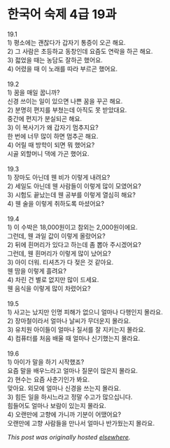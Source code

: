 # 한국어 숙제 4급 19과

<div>
<div>19.1<br>1) &#54217;&#49548;&#50640;&#45716; &#44316;&#52270;&#45796;&#44032; &#44049;&#51088;&#44592; &#53685;&#51613;&#51060; &#50724;&#44260; &#54644;&#50836;.<br>2) &#44536; &#49324;&#46988;&#51008; &#52488;&#46321;&#54616;&#44368; &#46041;&#52285;&#51064;&#45936; &#50836;&#51608;&#46020; &#50672;&#46973;&#51012; &#54616;&#44260; &#54644;&#50836;.<br>3) &#51211;&#50632;&#51012; &#46412;&#45716; &#45453;&#45812;&#46020; &#51096;&#54616;&#44260; &#54664;&#50612;&#50836;.<br>4) &#50612;&#47160;&#51012; &#46412; &#51060; &#45432;&#47000;&#47484; &#46384;&#46972; &#48512;&#47476;&#44260; &#54664;&#50612;&#50836;.<br><br>19.2<br>1) &#45000;&#51012; &#47588;&#51068; &#45001;&#45768;&#44620;?<br>&#49888;&#44221; &#50416;&#51060;&#45716; &#51068;&#51060; &#51080;&#51004;&#47732; &#45208;&#49244; &#45000;&#51012; &#44984;&#44260; &#54644;&#50836;.<br>2) &#48516;&#47749;&#55176; &#54200;&#51648;&#47484; &#48512;&#52452;&#45716;&#45936; &#50500;&#51649;&#46020; &#47803; &#48155;&#50520;&#45824;&#50836;.<br>&#51473;&#44036;&#50640; &#54200;&#51648;&#44032; &#48516;&#49892;&#46104;&#44260; &#54644;&#50836;.<br>3) &#51060; &#48373;&#49324;&#44592;&#44032; &#50780; &#44049;&#51088;&#44592; &#47688;&#52628;&#51648;&#50836;?<br>&#54620; &#48264;&#50640; &#45320;&#47924; &#47566;&#51060; &#54616;&#47732; &#47688;&#52628;&#44260; &#54644;&#50836;.<br>4) &#50612;&#47540; &#46412; &#48169;&#54617;&#51060; &#46104;&#47732; &#47952; &#54664;&#50612;&#50836;?<br>&#49884;&#44264; &#50808;&#54624;&#47672;&#45768; &#45825;&#50640; &#44032;&#44260; &#54664;&#50612;&#50836;.<br><br>19.3<br>1) &#51109;&#47560;&#46020; &#50500;&#45772;&#45936; &#50924; &#48708;&#44032; &#51060;&#47111;&#44172; &#45236;&#47140;&#50836;?</div>
<div>2) &#49464;&#51068;&#46020; &#50500;&#45772;&#45936; &#50924; &#49324;&#46988;&#46308;&#51060; &#51060;&#47111;&#44172; &#47566;&#51060; &#47784;&#50688;&#50612;&#50836;?</div>
<div>3) &#49884;&#54744;&#46020; &#45149;&#45228;&#45716;&#45936; &#50924; &#44277;&#48512;&#47484; &#51060;&#47111;&#44172; &#50676;&#49900;&#55176; &#54644;&#50836;?</div>
<div>4) &#50924; &#49696;&#51012; &#51060;&#47111;&#44172; &#52712;&#54616;&#46020;&#47197; &#47560;&#49512;&#50612;&#50836;?</div>
<br><div></div>
<div>19.4</div>
<div>1) &#51060; &#49688;&#48149;&#51008; 18,000&#50896;&#51060;&#44256; &#52280;&#50808;&#45716; 2,000&#50896;&#51060;&#50640;&#50836;.</div>
<div>&#44536;&#47088;&#45936;, &#50924; &#44284;&#51068; &#44050;&#51060; &#51060;&#47111;&#44172; &#50732;&#46992;&#50612;&#50836;?</div>
<div>2) &#46244;&#50640; &#55152;&#47672;&#47532;&#44032; &#51080;&#45796;&#44256; &#54616;&#45716;&#45936; &#51328; &#48977;&#50500; &#51452;&#49884;&#44192;&#50612;&#50836;?</div>
<div>&#44536;&#47088;&#45936;, &#50924; &#55152;&#47672;&#47532;&#44032; &#51060;&#47111;&#44172; &#47566;&#51060; &#45228;&#50612;&#50836;?</div>
<div>3) &#50500;&#51060; &#45908;&#50892;. &#54000;&#49492;&#52768;&#44032; &#45796; &#51222;&#51008; &#44163; &#44057;&#50500;&#50836;.</div>
<div>&#50924; &#46400;&#51012; &#51060;&#47111;&#44172; &#55128;&#47140;&#50836;?</div>
<div>4) &#52264;&#47536; &#44148; &#48324;&#47196; &#50630;&#51648;&#47564; &#47566;&#51060; &#46300;&#49464;&#50836;.</div>
<div>&#50924; &#51020;&#49885;&#51012; &#51060;&#47111;&#44172; &#47566;&#51060; &#52264;&#47160;&#50612;&#50836;?</div>
<br><div></div>
<div>19.5</div>
<div>1) &#49324;&#44256;&#45716; &#45228;&#51648;&#47564; &#51064;&#47749; &#54588;&#54644;&#44032; &#50630;&#51004;&#45768; &#50620;&#47560;&#45208; &#45796;&#54665;&#51064;&#51648; &#47792;&#46972;&#50836;.</div>
<div>2) &#51109;&#47560;&#52384;&#51060;&#46972;&#49436; &#50620;&#47560;&#45208; &#45216;&#50472;&#44032; &#47924;&#45908;&#50868;&#51648; &#47792;&#46972;&#50836;.</div>
<div>3) &#50976;&#52824;&#50896; &#50500;&#51060;&#46308;&#51060; &#50620;&#47560;&#45208; &#51656;&#49436;&#47484; &#51096; &#51648;&#53412;&#45716;&#51648; &#47792;&#46972;&#50836;.</div>
<div>4) &#52980;&#54504;&#53552;&#47484; &#52376;&#51020; &#48176;&#50872; &#46412; &#50620;&#47560;&#45208; &#49888;&#44592;&#54664;&#45716;&#51648; &#47792;&#46972;&#50836;.</div>
<br><div></div>
<div>19.6</div>
<div>1) &#50500;&#51060;&#44032; &#47568;&#51012; &#54616;&#44592; &#49884;&#51089;&#54664;&#51424;?</div>
<div>&#50836;&#51608; &#47568;&#51012; &#48176;&#50864;&#45712;&#46972;&#44256; &#50620;&#47560;&#45208; &#51656;&#47928;&#51060; &#47566;&#51008;&#51648; &#47792;&#46972;&#50836;.</div>
<div>2) &#54788;&#49688;&#45716; &#50836;&#51608; &#49324;&#52632;&#44592;&#51064;&#44032; &#48400;&#50836;.</div>
<div>&#47582;&#50500;&#50836;. &#50808;&#47784;&#50640; &#50620;&#47560;&#45208; &#49888;&#44221;&#51012; &#50416;&#45716;&#51648; &#47792;&#46972;&#50836;.</div>
<div>3) &#55192;&#46304; &#51068;&#51012; &#54616;&#49884;&#45712;&#46972;&#44256; &#51221;&#47568; &#49688;&#44256;&#44032; &#47566;&#51004;&#49901;&#45768;&#45796;.</div>
<div>&#55192;&#46308;&#50612;&#46020; &#50620;&#47560;&#45208; &#48372;&#46988;&#51060; &#51080;&#45716;&#51648; &#47792;&#46972;&#50836;.</div>4) &#50724;&#47004;&#47564;&#50640; &#44256;&#54693;&#50640; &#44032;&#45768;&#44620; &#44592;&#48516;&#51060; &#50612;&#46432;&#50612;&#50836;?<br>&#50724;&#47004;&#47564;&#50640; &#44256;&#54693; &#49324;&#46988;&#46308;&#51012; &#47564;&#45208;&#49436; &#50620;&#47560;&#45208; &#48152;&#44032;&#50912;&#45716;&#51648; &#47792;&#46972;&#50836;.</div>


*This post was originally hosted [elsewhere](http://planspace.blogspot.com/2009/07/4-19.html).*
